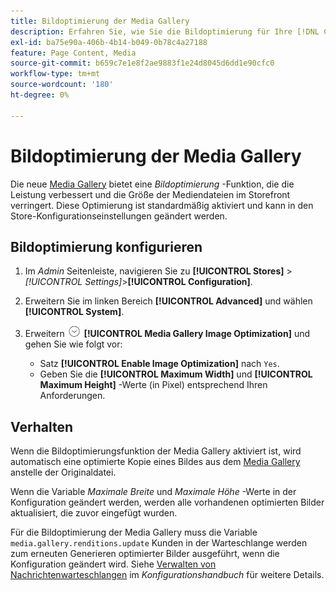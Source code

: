 ```yaml
---
title: Bildoptimierung der Media Gallery
description: Erfahren Sie, wie Sie die Bildoptimierung für Ihre [!DNL Commerce] Medien-Assets.
exl-id: ba75e90a-406b-4b14-b049-0b78c4a27188
feature: Page Content, Media
source-git-commit: b659c7e1e8f2ae9883f1e24d8045d6dd1e90cfc0
workflow-type: tm+mt
source-wordcount: '180'
ht-degree: 0%

---
```


# Bildoptimierung der Media Gallery

Die neue [Media Gallery](media-gallery.md) bietet eine _Bildoptimierung_ -Funktion, die die Leistung verbessert und die Größe der Mediendateien im Storefront verringert. Diese Optimierung ist standardmäßig aktiviert und kann in den Store-Konfigurationseinstellungen geändert werden.

## Bildoptimierung konfigurieren

1. Im _Admin_ Seitenleiste, navigieren Sie zu **[!UICONTROL Stores]** > _[!UICONTROL Settings]_>**[!UICONTROL Configuration]**.

1. Erweitern Sie im linken Bereich **[!UICONTROL Advanced]** und wählen **[!UICONTROL System]**.

1. Erweitern ![Erweiterungsauswahl](../assets/icon-display-expand.png) **[!UICONTROL Media Gallery Image Optimization]** und gehen Sie wie folgt vor:

   - Satz **[!UICONTROL Enable Image Optimization]** nach `Yes`.
   - Geben Sie die **[!UICONTROL Maximum Width]** und **[!UICONTROL Maximum Height]** -Werte (in Pixel) entsprechend Ihren Anforderungen.

## Verhalten

Wenn die Bildoptimierungsfunktion der Media Gallery aktiviert ist, wird automatisch eine optimierte Kopie eines Bildes aus dem [Media Gallery](media-gallery.md) anstelle der Originaldatei.

Wenn die Variable _Maximale Breite_ und _Maximale Höhe_ -Werte in der Konfiguration geändert werden, werden alle vorhandenen optimierten Bilder aktualisiert, die zuvor eingefügt wurden.

Für die Bildoptimierung der Media Gallery muss die Variable `media.gallery.renditions.update` Kunden in der Warteschlange werden zum erneuten Generieren optimierter Bilder ausgeführt, wenn die Konfiguration geändert wird. Siehe [Verwalten von Nachrichtenwarteschlangen](https://experienceleague.adobe.com/docs/commerce-operations/configuration-guide/message-queues/manage-message-queues.html) im _Konfigurationshandbuch_ für weitere Details.
